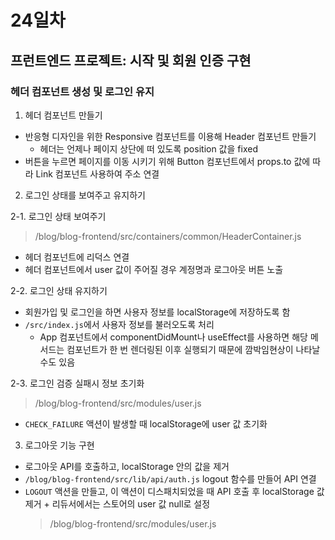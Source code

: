 # 24일차

## 프런트엔드 프로젝트: 시작 및 회원 인증 구현

### 헤더 컴포넌트 생성 및 로그인 유지

1. 헤더 컴포넌트 만들기

- 반응형 디자인을 위한 Responsive 컴포넌트를 이용해 Header 컴포넌트 만들기
  - 헤더는 언제나 페이지 상단에 떠 있도록 position 값을 fixed
- 버튼을 누르면 페이지를 이동 시키기 위해 Button 컴포넌트에서 props.to 값에 따라 Link 컴포넌트 사용하여 주소 연결

2. 로그인 상태를 보여주고 유지하기

2-1. 로그인 상태 보여주기

> /blog/blog-frontend/src/containers/common/HeaderContainer.js

- 헤더 컴포넌트에 리덕스 연결
- 헤더 컴포넌트에서 user 값이 주어질 경우 계정명과 로그아웃 버튼 노출

2-2. 로그인 상태 유지하기

- 회원가입 및 로그인을 하면 사용자 정보를 localStorage에 저장하도록 함
- `/src/index.js`에서 사용자 정보를 불러오도록 처리
  - App 컴포넌트에서 componentDidMount나 useEffect를 사용하면 해당 메서드는 컴포넌트가 한 번 렌더링된 이후 실행되기 때문에 깜박임현상이 나타날 수도 있음

2-3. 로그인 검증 실패시 정보 초기화

> /blog/blog-frontend/src/modules/user.js

- `CHECK_FAILURE` 액션이 발생할 때 localStorage에 user 값 초기화

3. 로그아웃 기능 구현

- 로그아웃 API를 호출하고, localStorage 안의 값을 제거
- `/blog/blog-frontend/src/lib/api/auth.js` logout 함수를 만들어 API 연결
- `LOGOUT` 액션을 만들고, 이 액션이 디스패치되었을 때 API 호출 후 localStorage 값 제거 + 리듀서에서는 스토어의 user 값 null로 설정
  > /blog/blog-frontend/src/modules/user.js

